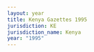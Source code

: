 ```yaml
---
layout: year
title: Kenya Gazettes 1995
jurisdiction: KE
jurisdiction_name: Kenya
year: "1995"
---
```

